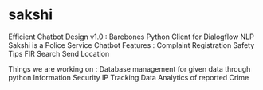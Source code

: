 # sakshi
Efficient Chatbot Design
v1.0 : Barebones Python Client for Dialogflow NLP
Sakshi is a Police Service Chatbot
Features :
Complaint Registration
Safety Tips
FIR Search
Send Location

Things we are working on :
Database management for given data through python
Information Security
IP Tracking
Data Analytics of reported Crime
